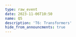 ```yaml
---
type: raw_event
date: 2023-11-06T10:50
name: Q5
description: 'T6: Transformers'
hide_from_announcments: true
---
```

<!-- **Tópicos:**
1. Tópico 1
2. Tópico 2
3. Tópico 3 -->
